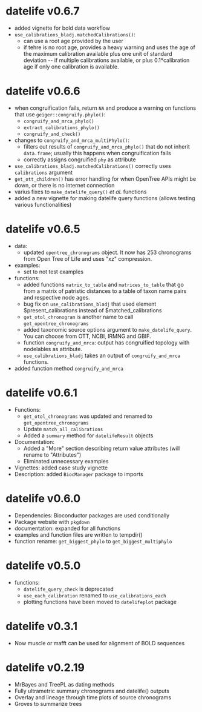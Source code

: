 <!--TODO:
  - add congruification step to `datelife_use` functions

DONE:
-->

# datelife v0.6.7
  - added vignette for bold data workflow
  - `use_calibrations_bladj.matchedCalibrations()`:
    - can use a root age provided by the user
    - if tehre is no root age, provides a heavy warning and uses the age of the maximum calibration available plus one unit of standard deviation -- if multiple calibrations available, or plus 0.1*calibration age if only one calibration is available.

# datelife v0.6.6
  - when congruification fails, return `NA` and produce a warning on functions that use `geiger::congruify.phylo()`:
    - `congruify_and_mrca_phylo()`
    - `extract_calibrations_phylo()`
    - `congruify_and_check()`
  - changes to `congruify_and_mrca_multiPhylo()`:
    - filters out results of `congruify_and_mrca_phylo()` that do not inherit `data.frame`; usually this happens when congruification fails
    - correctly assigns congruified `phy` as attribute
  - `use_calibrations_bladj.matchedCalibrations()` correctly uses `calibrations` argument
  - `get_ott_children()` has error handling for when OpenTree APIs might be down, or there is no internet connection
  - varius fixes to `make_datelife_query()` _et al._ functions
  - added a new vignette for making datelife query functions (allows testing various functionalities)

# datelife v0.6.5
  - data:
    - updated `opentree_chronograms` object. It now has 253 chronograms from Open Tree of Life and uses "xz" compression.
  - examples:
    - set to not test examples
  - functions:
    - added functions `matrix_to_table` and `matrices_to_table` that go from a matrix of patristic distances to a table of taxon name pairs and respective node ages.
    - bug fix on `use_calibrations_bladj` that used element $present_calibrations instead of $matched_calibrations
    - `get_otol_chronogram` is another name to call `get_opentree_chronograms`
    - added taxonomic source options argument to `make_datelife_query`. You can choose from OTT, NCBI, IRMNG and GBIF.
    - function `congruify_and_mrca`: output has congruified topology with nodelables as attribute.
    - `use_calibrations_bladj` takes an output of `congruify_and_mrca` functions.
  - added function method `congruify_and_mrca`

# datelife v0.6.1
  - Functions:
    - `get_otol_chronograms` was updated and renamed to `get_opentree_chronograms`
    - Update `match_all_calibrations`
    - Added a `summary` method for `datelifeResult` objects
  - Documentation:
    - Added a "More" section describing return value attributes (will rename to "Attributes")
    - Eliminated unnecessary examples
  - Vignettes: added case study vignette
  - Description: added `BiocManager` package to imports

# datelife v0.6.0

  - Dependencies: Bioconductor packages are used conditionally
  - Package website with `pkgdown`
  - documentation: expanded for all functions
  - examples and function files are written to tempdir()
  - function rename: `get_biggest_phylo` to `get_biggest_multiphylo`

# datelife v0.5.0

  - functions:
    - `datelife_query_check` is deprecated
    - `use_each_calibration` renamed to `use_calibrations_each`
    - plotting functions have been moved to `datelifeplot` package

# datelife v0.3.1

  - Now muscle or mafft can be used for alignment of BOLD sequences

# datelife v0.2.19

  - MrBayes and TreePL as dating methods
  - Fully ultrametric summary chronograms and datelife() outputs
  - Overlay and lineage through time plots of source chronograms
  - Groves to summarize trees
